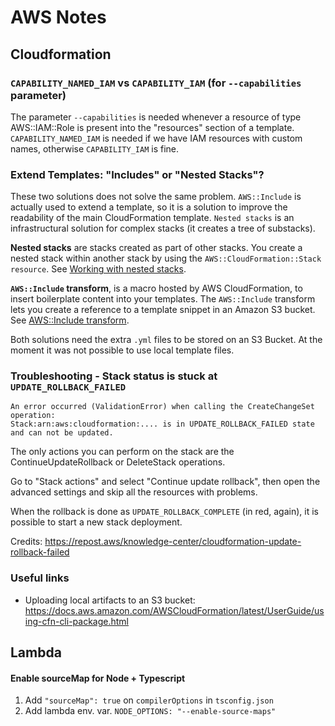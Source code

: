 # AWS Notes

## Cloudformation

### `CAPABILITY_NAMED_IAM` vs `CAPABILITY_IAM` (for `--capabilities` parameter)

The parameter `--capabilities` is needed whenever a resource of type AWS::IAM::Role is present into 
the "resources" section of a template. `CAPABILITY_NAMED_IAM` is needed if we have IAM resources with 
custom names, otherwise `CAPABILITY_IAM` is fine.


### Extend Templates: "Includes" or "Nested Stacks"?

These two solutions does not solve the same problem.
`AWS::Include` is actually used to extend a template, so it is a solution to improve the 
readability of the main CloudFormation template.
`Nested stacks` is an infrastructural solution for complex stacks (it creates a tree of substacks).

**Nested stacks** are stacks created as part of other stacks.
You create a nested stack within another stack by using the `AWS::CloudFormation::Stack resource`.
See [Working with nested stacks](https://docs.aws.amazon.com/AWSCloudFormation/latest/UserGuide/using-cfn-nested-stacks.html).

**`AWS::Include` transform**, is a macro hosted by AWS CloudFormation, to insert boilerplate content into your templates.
The `AWS::Include` transform lets you create a reference to a template snippet in an Amazon S3 bucket.
See [AWS::Include transform](https://docs.aws.amazon.com/AWSCloudFormation/latest/UserGuide/create-reusable-transform-function-snippets-and-add-to-your-template-with-aws-include-transform.html).

Both solutions need the extra `.yml` files to be stored on an S3 Bucket.
At the moment it was not possible to use local template files.


### Troubleshooting - Stack status is stuck at `UPDATE_ROLLBACK_FAILED`

```
An error occurred (ValidationError) when calling the CreateChangeSet operation:
Stack:arn:aws:cloudformation:.... is in UPDATE_ROLLBACK_FAILED state and can not be updated.
```
The only actions you can perform on the stack are the ContinueUpdateRollback or DeleteStack operations.

Go to "Stack actions" and select "Continue update rollback", then open the advanced settings and 
skip all the resources with problems.

When the rollback is done as `UPDATE_ROLLBACK_COMPLETE` (in red, again), it is possible 
to start a new stack deployment.

Credits: https://repost.aws/knowledge-center/cloudformation-update-rollback-failed


### Useful links

- Uploading local artifacts to an S3 bucket: https://docs.aws.amazon.com/AWSCloudFormation/latest/UserGuide/using-cfn-cli-package.html


## Lambda

#### Enable sourceMap for Node + Typescript
1. Add `"sourceMap": true` on `compilerOptions` in `tsconfig.json`
2. Add lambda env. var. `NODE_OPTIONS: "--enable-source-maps"`
